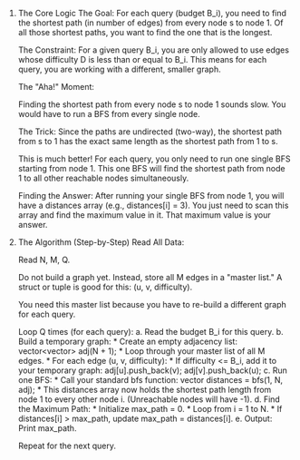 1. The Core Logic
    The Goal: For each query (budget B_i), you need to find the shortest path (in number of edges) from every node s to node 1. Of all those shortest paths, you want to find the one that is the longest.

    The Constraint: For a given query B_i, you are only allowed to use edges whose difficulty D is less than or equal to B_i. This means for each query, you are working with a different, smaller graph.

    The "Aha!" Moment:

    Finding the shortest path from every node s to node 1 sounds slow. You would have to run a BFS from every single node.

    The Trick: Since the paths are undirected (two-way), the shortest path from s to 1 has the exact same length as the shortest path from 1 to s.

    This is much better! For each query, you only need to run one single BFS starting from node 1. This one BFS will find the shortest path from node 1 to all other reachable nodes simultaneously.

    Finding the Answer: After running your single BFS from node 1, you will have a distances array (e.g., distances[i] = 3). You just need to scan this array and find the maximum value in it. That maximum value is your answer.

2. The Algorithm (Step-by-Step)
    Read All Data:

    Read N, M, Q.

    Do not build a graph yet. Instead, store all M edges in a "master list." A struct or tuple is good for this: (u, v, difficulty).

    You need this master list because you have to re-build a different graph for each query.

    Loop Q times (for each query): a. Read the budget B_i for this query. b. Build a temporary graph: * Create an empty adjacency list: vector<vector<int>> adj(N + 1); * Loop through your master list of all M edges. * For each edge (u, v, difficulty): * If difficulty <= B_i, add it to your temporary graph: adj[u].push_back(v); adj[v].push_back(u); c. Run one BFS: * Call your standard bfs function: vector<int> distances = bfs(1, N, adj); * This distances array now holds the shortest path length from node 1 to every other node i. (Unreachable nodes will have -1). d. Find the Maximum Path: * Initialize max_path = 0. * Loop from i = 1 to N. * If distances[i] > max_path, update max_path = distances[i]. e. Output: Print max_path.

    Repeat for the next query.